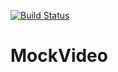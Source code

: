 [![Build Status](https://travis-ci.org/youngkin/mockvideo.svg?branch=master)](https://travis-ci.org/youngkin/mockvideo)

# MockVideo

